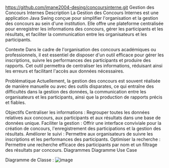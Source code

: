 https://github.com/imane2004-desing/concoursinterne.git
Gestion des Concours Internes
Description
La Gestion des Concours Internes est une application Java Swing conçue pour simplifier l'organisation et la gestion des concours au sein d'une institution. Elle offre une plateforme centralisée pour enregistrer les informations des concours, gérer les participants et les résultats, et faciliter la communication entre les organisateurs et les participants.

Contexte
Dans le cadre de l'organisation des concours académiques ou professionnels, il est essentiel de disposer d'un outil efficace pour gérer les inscriptions, suivre les performances des participants et produire des rapports. Cet outil permettra de centraliser les informations, réduisant ainsi les erreurs et facilitant l'accès aux données nécessaires.

Problématique
Actuellement, la gestion des concours est souvent réalisée de manière manuelle ou avec des outils disparates, ce qui entraîne des difficultés dans la gestion des données, la communication entre les organisateurs et les participants, ainsi que la production de rapports précis et fiables.

Objectifs
Centraliser les informations : Regrouper toutes les données relatives aux concours, aux participants et aux résultats dans une base de données unique.
Faciliter la gestion : Offrir une interface conviviale pour la création de concours, l'enregistrement des participations et la gestion des résultats.
Améliorer le suivi : Permettre aux organisateurs de suivre les inscriptions et les performances des participants.
Optimiser la recherche : Permettre une recherche efficace des participants par nom et un filtrage des résultats par concours.
Diagrammes
Diagramme Use Case 

Diagramme de Classe :
![image](https://github.com/user-attachments/assets/49b75c1c-95ea-4f5c-9f15-fc74b5e482fd)

